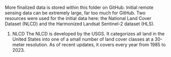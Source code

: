 More finalized data is stored within this folder on GitHub. Initial remote sensing data can be extremely large, far too much for GitHub. Two resources were used for the initial data here: the National Land Cover Dataset (NLCD) and the Harmonized Landsat Sentinel-2 dataset (HLS). 

1. NLCD
The NLCD is developed by the USGS. It categorizes all land in the United States into one of a small number of land cover classes at a 30-meter resolution. As of recent updates, it covers every year from 1985 to 2023. 